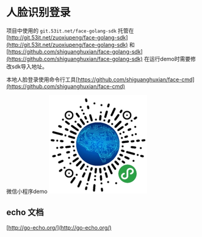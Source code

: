 # 人脸识别登录

项目中使用的 `git.53it.net/face-golang-sdk` 托管在[http://git.53it.net/zuoxiupeng/face-golang-sdk](http://git.53it.net/zuoxiupeng/face-golang-sdk) 和 [https://github.com/shiguanghuxian/face-golang-sdk](https://github.com/shiguanghuxian/face-golang-sdk) 在运行demo时需要修改sdk导入地址。

本地人脸登录使用命令行工具[https://github.com/shiguanghuxian/face-cmd](https://github.com/shiguanghuxian/face-cmd)

微信小程序demo
![](wxapp.jpg)

## echo 文档
[http://go-echo.org/](http://go-echo.org/)
